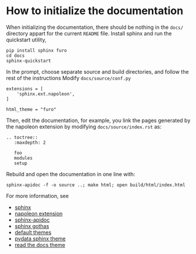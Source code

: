 # How to initialize the documentation

When initializing the documentation, there should be nothing in the `docs/` directory appart for the current `README` file. Install sphinx and run the quickstart utility,

    pip install sphinx furo
    cd docs
    sphinx-quickstart 
    
In the prompt, choose separate source and build directories, and follow the rest of the instructions
Modify `docs/source/conf.py`

    extensions = [
        'sphinx.ext.napoleon',
    ]

    html_theme = "furo"

Then, edit the documentation, for example, you link the pages generated by the napoleon extension by modifying `docs/source/index.rst` as:

    .. toctree::
       :maxdepth: 2

       foo
       modules
       setup

Rebuild and open the documentation in one line with:

    sphinx-apidoc -f -o source ..; make html; open build/html/index.html

For more information, see
- [sphinx](https://www.sphinx-doc.org/en/master/usage/configuration.html)
- [napoleon extension](https://www.sphinx-doc.org/en/master/usage/extensions/napoleon.html)
- [sphinx-apidoc](https://www.sphinx-doc.org/en/master/man/sphinx-apidoc.html)
- [sphinx gothas](https://docs.softwareheritage.org/devel/contributing/sphinx.html)
- [default themes](https://www.sphinx-doc.org/en/master/usage/theming.html)
- [pydata sphinx theme](https://pydata-sphinx-theme.readthedocs.io/en/latest/index.html)
- [read the docs theme](https://sphinx-rtd-theme.readthedocs.io/en/stable/installing.html)